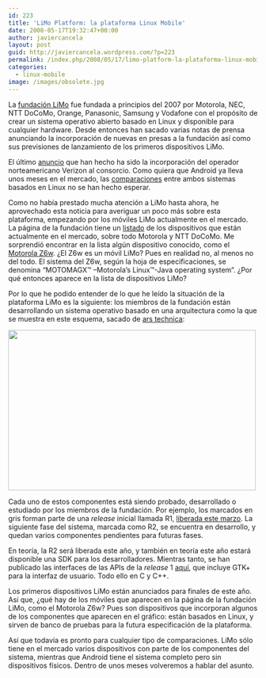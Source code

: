 ```yaml
---
id: 223
title: 'LiMo Platform: la plataforma Linux Mobile'
date: 2008-05-17T19:32:47+00:00
author: javiercancela
layout: post
guid: http://javiercancela.wordpress.com/?p=223
permalink: /index.php/2008/05/17/limo-platform-la-plataforma-linux-mobile/
categories:
  - linux-mobile
image: /images/obsolete.jpg
---
```

La [fundación LiMo](http://www.limofoundation.org/ "LiMo foundation") fue fundada a principios del 2007 por Motorola, NEC, NTT DoCoMo, Orange, Panasonic, Samsung y Vodafone con el propósito de crear un sistema operativo abierto basado en Linux y disponible para cualquier hardware. Desde entonces han sacado varias notas de prensa anunciando la incorporación de nuevas en presas a la fundación así como sus previsiones de lanzamiento de los primeros dispositivos LiMo.

El último [anuncio](http://www.theinquirer.es/2008/05/16/verizon_se_une_a_mobile_linux_limo.html "Verizon se une a Mobile Linux (LiMo)") que han hecho ha sido la incorporación del operador norteamericano Verizon al consorcio. Como quiera que Android ya lleva unos meses en el mercado, las [comparaciones](http://www.xatakamovil.com/2008/05/16-android-vs-limo "Android vs LiMo") entre ambos sistemas basados en Linux no se han hecho esperar.

Como no había prestado mucha atención a LiMo hasta ahora, he aprovechado esta noticia para averiguar un poco más sobre esta plataforma, empezando por los móviles LiMo actualmente en el mercado. La página de la fundación tiene un [listado](http://www.limofoundation.org/solutions/index.php "LiMo Handsets") de los dispositivos que están actualmente en el mercado, sobre todo Motorola y NTT DoCoMo. Me sorprendió encontrar en la lista algún dispositivo conocido, como el [Motorola Z6w](http://www.motorola.com/motoinfo/product/detailsPf.jsp?globalObjectId=232 "Motorola Z6w"). ¿El Z6w es un móvil LiMo? Pues en realidad no, al menos no del todo. El sistema del Z6w, según la hoja de especificaciones, se denomina &#8220;MOTOMAGX™ &#8211;Motorola&#8217;s Linux™-Java operating system&#8221;. ¿Por qué entonces aparece en la lista de dispositivos LiMo?

Por lo que he podido entender de lo que he leído la situación de la plataforma LiMo es la siguiente: los miembros de la fundación están desarrollando un sistema operativo basado en una arquitectura como la que se muestra en este esquema, sacado de [ars technica](http://arstechnica.com/news.ars/post/20080515-verizon-picks-linuxbut-not-androidfor-mobile-platform.html?rel "Verizon picks Linux—but not Android—for mobile platform"):

[<img class="alignnone size-full wp-image-224" src="http://localhost/wp-content/uploads/2008/05/limo_platform.png" alt="" width="500" height="324" srcset="http://localhost/wp-content/uploads/2008/05/limo_platform.png 1177w, http://localhost/wp-content/uploads/2008/05/limo_platform-300x194.png 300w, http://localhost/wp-content/uploads/2008/05/limo_platform-768x498.png 768w, http://localhost/wp-content/uploads/2008/05/limo_platform-1024x664.png 1024w" sizes="(max-width: 500px) 100vw, 500px" />](http://localhost/wp-content/uploads/2008/05/limo_platform.png)

Cada uno de estos componentes está siendo probado, desarrollado o estudiado por los miembros de la fundación. Por ejemplo, los marcados en gris forman parte de una _release_ inicial llamada R1, [liberada este marzo](http://es.engadget.com/2008/03/31/listo-el-r1-de-la-plataforma-linux-para-moviles-limo/ "Engadget      * Engadget Español  Buscar      * RSS Feed     * Contacto     * ¡Env�anos información!  Listo el R1 de la plataforma Linux para móviles LiMo"). La siguiente fase del sistema, marcada como R2, se encuentra en desarrollo, y quedan varios componentes pendientes para futuras fases.

En teoría, la R2 será liberada este año, y también en teoría este año estará disponible una SDK para los desarrolladores. Mientras tanto, se han publicado las interfaces de las APIs de la _release_ 1 [aquí](http://www.limofoundation.org/technical-documents.html "Technical Documents Whitepapers"), que incluye GTK+ para la interfaz de usuario. Todo ello en C y C++.

Los primeros dispositivos LiMo están anunciados para finales de este año. Así que, ¿qué hay de los móviles que aparecen en la página de la fundación LiMo, como el Motorola Z6w? Pues son dispositivos que incorporan algunos de los componentes que aparecen en el gráfico: están basados en Linux, y sirven de banco de pruebas para la futura especificación de la plataforma.

Así que todavía es pronto para cualquier tipo de comparaciones. LiMo sólo tiene en el mercado varios dispositivos con parte de los componentes del sistema, mientras que Android tiene el sistema completo pero sin dispositivos físicos. Dentro de unos meses volveremos a hablar del asunto.